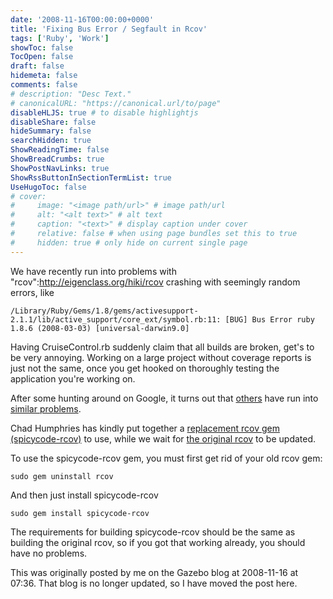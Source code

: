 ```yaml
---
date: '2008-11-16T00:00:00+0000'
title: 'Fixing Bus Error / Segfault in Rcov'
tags: ['Ruby', 'Work']
showToc: false
TocOpen: false
draft: false
hidemeta: false
comments: false
# description: "Desc Text."
# canonicalURL: "https://canonical.url/to/page"
disableHLJS: true # to disable highlightjs
disableShare: false
hideSummary: false
searchHidden: true
ShowReadingTime: false
ShowBreadCrumbs: true
ShowPostNavLinks: true
ShowRssButtonInSectionTermList: true
UseHugoToc: false
# cover:
#     image: "<image path/url>" # image path/url
#     alt: "<alt text>" # alt text
#     caption: "<text>" # display caption under cover
#     relative: false # when using page bundles set this to true
#     hidden: true # only hide on current single page
---
```


We have recently run into problems with "rcov":http://eigenclass.org/hiki/rcov crashing with seemingly random errors, like

``` shell
/Library/Ruby/Gems/1.8/gems/activesupport-2.1.1/lib/active_support/core_ext/symbol.rb:11: [BUG] Bus Error ruby 1.8.6 (2008-03-03) [universal-darwin9.0]
```

Having CruiseControl.rb suddenly claim that all builds are broken, get's to be very annoying. Working on a large project without coverage reports is just not the same, once you get hooked on thoroughly testing the application you're working on.

After some hunting around on Google, it turns out that [others](http://eigenclass.org/hiki/rcov-0.8.1) have run into [similar problems](http://rspec.lighthouseapp.com/projects/5645/tickets/309-fix-for-rcov-segfault).

Chad Humphries has kindly put together a [replacement rcov gem (spicycode-rcov)](http://github.com/spicycode/rcov/tree/master) to use, while we wait for [the original rcov](http://eigenclass.org/hiki/rcov) to be updated.

To use the spicycode-rcov gem, you must first get rid of your old rcov gem:

``` shell
sudo gem uninstall rcov
```

And then just install spicycode-rcov

``` shell
sudo gem install spicycode-rcov
```

The requirements for building spicycode-rcov should be the same as building the original rcov, so if you got that working already, you should have no problems.

This was originally posted by me on the Gazebo blog at 2008-11-16 at 07:36. That blog is no longer updated, so I have moved the post here.
